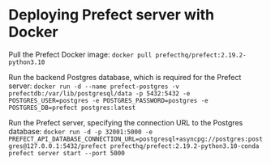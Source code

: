 # Deploying Prefect server with Docker

Pull the Prefect Docker image:
`docker pull prefecthq/prefect:2.19.2-python3.10`

Run the backend Postgres database, which is required for the Prefect server:
`docker run -d --name prefect-postgres -v prefectdb:/var/lib/postgresql/data -p 5432:5432 -e POSTGRES_USER=postgres -e POSTGRES_PASSWORD=postgres -e POSTGRES_DB=prefect postgres:latest`

Run the Prefect server, specifying the connection URL to the Postgres database:
`docker run -d -p 32001:5000 -e PREFECT_API_DATABASE_CONNECTION_URL=postgresql+asyncpg://postgres:postgres@127.0.0.1:5432/prefect prefecthq/prefect:2.19.2-python3.10-conda  prefect server start --port 5000`